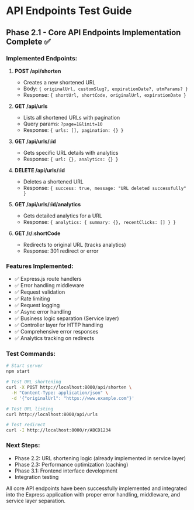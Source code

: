 # API Endpoints Test Guide

## Phase 2.1 - Core API Endpoints Implementation Complete ✅

### Implemented Endpoints:

1. **POST /api/shorten**

    - Creates a new shortened URL
    - Body: `{ originalUrl, customSlug?, expirationDate?, utmParams? }`
    - Response: `{ shortUrl, shortCode, originalUrl, expirationDate }`

2. **GET /api/urls**

    - Lists all shortened URLs with pagination
    - Query params: `?page=1&limit=10`
    - Response: `{ urls: [], pagination: {} }`

3. **GET /api/urls/:id**

    - Gets specific URL details with analytics
    - Response: `{ url: {}, analytics: {} }`

4. **DELETE /api/urls/:id**

    - Deletes a shortened URL
    - Response: `{ success: true, message: "URL deleted successfully" }`

5. **GET /api/urls/:id/analytics**

    - Gets detailed analytics for a URL
    - Response: `{ analytics: { summary: {}, recentClicks: [] } }`

6. **GET /r/:shortCode**
    - Redirects to original URL (tracks analytics)
    - Response: 301 redirect or error

### Features Implemented:

-   ✅ Express.js route handlers
-   ✅ Error handling middleware
-   ✅ Request validation
-   ✅ Rate limiting
-   ✅ Request logging
-   ✅ Async error handling
-   ✅ Business logic separation (Service layer)
-   ✅ Controller layer for HTTP handling
-   ✅ Comprehensive error responses
-   ✅ Analytics tracking on redirects

### Test Commands:

```bash
# Start server
npm start

# Test URL shortening
curl -X POST http://localhost:8000/api/shorten \
  -H "Content-Type: application/json" \
  -d '{"originalUrl": "https://www.example.com"}'

# Test URL listing
curl http://localhost:8000/api/urls

# Test redirect
curl -I http://localhost:8000/r/ABCD1234
```

### Next Steps:

-   Phase 2.2: URL shortening logic (already implemented in service layer)
-   Phase 2.3: Performance optimization (caching)
-   Phase 3.1: Frontend interface development
-   Integration testing

All core API endpoints have been successfully implemented and integrated into the Express application with proper error handling, middleware, and service layer separation.
